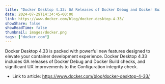 ```yaml
---
title: "Docker Desktop 4.33: GA Releases of Docker Debug and Docker Build Checks Plus Enhanced Configuration Integrity Checks"
date: 2024-07-29T14:34:45+00:00
link: https://www.docker.com/blog/docker-desktop-4-33/
showShare: false
showReadTime: false
thumbnail: images/docker.png
tags: ["docker.com"]
---
```

Docker Desktop 4.33 is packed with powerful new features designed to elevate your container development experience. Docker Desktop 4.33 includes GA releases of Docker Debug and Docker Build checks, and significant UX improvements to the Configuration integrity check.

- Link to article: https://www.docker.com/blog/docker-desktop-4-33/